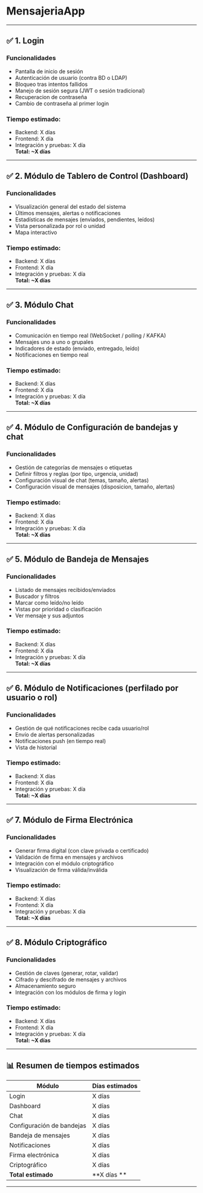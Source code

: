 # MensajeriaApp

---

## ✅ **1. Login**

### Funcionalidades
- Pantalla de inicio de sesión
- Autenticación de usuario (contra BD o LDAP)
- Bloqueo tras intentos fallidos
- Manejo de sesión segura (JWT o sesión tradicional)
- Recuperacion de contraseña
- Cambio de contraseña al primer login

  
### Tiempo estimado:
- Backend: X días  
- Frontend: X día  
- Integración y pruebas: X día  
**Total: ~X días**

---

## ✅ **2. Módulo de Tablero de Control (Dashboard)**

### Funcionalidades
- Visualización general del estado del sistema
- Últimos mensajes, alertas o notificaciones
- Estadísticas de mensajes (enviados, pendientes, leídos)
- Vista personalizada por rol o unidad
- Mapa interactivo
  

### Tiempo estimado:
- Backend: X días  
- Frontend: X día  
- Integración y pruebas: X día  
**Total: ~X días**

---

## ✅ **3. Módulo Chat**

### Funcionalidades
- Comunicación en tiempo real (WebSocket / polling / KAFKA)
- Mensajes uno a uno o grupales
- Indicadores de estado (enviado, entregado, leído)
- Notificaciones en tiempo real

### Tiempo estimado:
- Backend: X días  
- Frontend: X día  
- Integración y pruebas: X día  
**Total: ~X días**

---

## ✅ **4. Módulo de Configuración de bandejas y chat**

### Funcionalidades
- Gestión de categorías de mensajes o etiquetas
- Definir filtros y reglas (por tipo, urgencia, unidad)
- Configuración visual de chat (temas, tamaño, alertas)
- Configuración visual de mensajes (disposicion, tamaño, alertas)

### Tiempo estimado:
- Backend: X días  
- Frontend: X día  
- Integración y pruebas: X día  
**Total: ~X días**

---

## ✅ **5. Módulo de Bandeja de Mensajes**

### Funcionalidades
- Listado de mensajes recibidos/enviados
- Buscador y filtros
- Marcar como leído/no leído
- Vistas por prioridad o clasificación
- Ver mensaje y sus adjuntos

### Tiempo estimado:
- Backend: X días  
- Frontend: X día  
- Integración y pruebas: X día  
**Total: ~X días**

---

## ✅ **6. Módulo de Notificaciones (perfilado por usuario o rol)**

### Funcionalidades
- Gestión de qué notificaciones recibe cada usuario/rol
- Envío de alertas personalizadas
- Notificaciones push (en tiempo real)
- Vista de historial

### Tiempo estimado:
- Backend: X días  
- Frontend: X día  
- Integración y pruebas: X día  
**Total: ~X días**

---

## ✅ **7. Módulo de Firma Electrónica**

### Funcionalidades
- Generar firma digital (con clave privada o certificado)
- Validación de firma en mensajes y archivos
- Integración con el módulo criptográfico
- Visualización de firma válida/inválida

### Tiempo estimado:
- Backend: X días  
- Frontend: X día  
- Integración y pruebas: X día  
**Total: ~X días**

---

## ✅ **8. Módulo Criptográfico**

### Funcionalidades
- Gestión de claves (generar, rotar, validar)
- Cifrado y descifrado de mensajes y archivos
- Almacenamiento seguro
- Integración con los módulos de firma y login

### Tiempo estimado:
- Backend: X días  
- Frontend: X día  
- Integración y pruebas: X día  
**Total: ~X días**

---

## 📊 **Resumen de tiempos estimados**

| Módulo                          | Días estimados |
|-------------------------------|----------------|
| Login                         | X días       |
| Dashboard                     | X días        |
| Chat                          | X días         |
| Configuración de bandejas     | X días          |
| Bandeja de mensajes           | X días        |
| Notificaciones                | X días        |
| Firma electrónica             | X días          |
| Criptográfico                 | X días          |
| **Total estimado**            | **X días **    |

---
